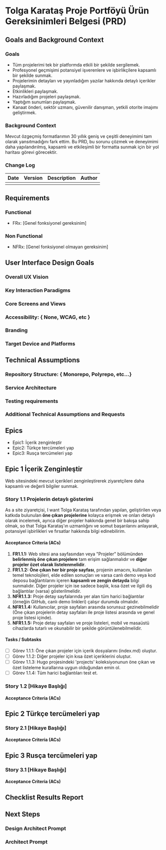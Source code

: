 # Tolga Karataş Proje Portföyü Ürün Gereksinimleri Belgesi (PRD)

## Goals and Background Context

### Goals

- Tüm projelerimi tek bir platformda etkili bir şekilde sergilemek.
- Profesyonel geçmişimi potansiyel işverenlere ve işbirlikçilere kapsamlı bir şekilde sunmak.
- Projelerimin detayları ve yayınladığım yazılar hakkında detaylı içerikler paylaşmak.
- Etkinlikleri paylaşmak.
- Hazırladığım projeleri paylaşmak.
- Yaptığım sunumları paylaşmak.
- Kanaat önderi, sektör uzmanı, güvenilir danışman, yetkili otorite imajımı geliştirmek.

### Background Context

Mevcut özgeçmiş formatlarımın 30 yıllık geniş ve çeşitli deneyimimi tam olarak yansıtmadığını fark ettim. Bu PRD, bu sorunu çözmek ve deneyimimi daha yapılandırılmış, kapsamlı ve etkileşimli bir formatta sunmak için bir yol haritası görevi görecektir.

### Change Log

| Date | Version | Description | Author |
| :--- | :------ | :---------- | :----- |
|      |         |             |        |

## Requirements

### Functional

- FRx: [Genel fonksiyonel gereksinim]

### Non Functional

- NFRx: [Genel fonksiyonel olmayan gereksinim]

## User Interface Design Goals

### Overall UX Vision
### Key Interaction Paradigms
### Core Screens and Views
### Accessibility: { None, WCAG, etc }
### Branding
### Target Device and Platforms

## Technical Assumptions

### Repository Structure: { Monorepo, Polyrepo, etc...}
### Service Architecture
### Testing requirements
### Additional Technical Assumptions and Requests

## Epics

- Epic1: İçerik zenginleştir
- Epic2: Türkçe tercümeleri yap
- Epic3: Rusça tercümeleri yap

## Epic 1 İçerik Zenginleştir

Web sitesindeki mevcut içerikleri zenginleştirerek ziyaretçilere daha kapsamlı ve değerli bilgiler sunmak.

### Story 1.1 Projelerin detaylı gösterimi

As a site ziyaretçisi,
I want Tolga Karataş tarafından yapılan, geliştirilen veya katkıda bulunulan **öne çıkan projelerine** kolayca erişmek ve onları detaylı olarak incelemek, ayrıca diğer projeler hakkında genel bir bakışa sahip olmak,
so that Tolga Karataş'ın uzmanlığını ve somut başarılarını anlayarak, potansiyel işbirlikleri ve fırsatlar hakkında bilgi edinebilirim.

#### Acceptance Criteria (ACs)

1.  **FR1.1.1:** Web sitesi ana sayfasından veya "Projeler" bölümünden **belirlenmiş öne çıkan projelere** tam erişim sağlanmalıdır ve **diğer projeler özet olarak listelenmelidir**.
2.  **FR1.1.2:** **Öne çıkan her bir proje sayfası**, projenin amacını, kullanılan temel teknolojileri, elde edilen sonuçları ve varsa canlı demo veya kod deposu bağlantılarını içeren **kapsamlı ve zengin detayda** bilgi sunmalıdır. Diğer projeler için ise sadece başlık, kısa özet ve ilgili dış bağlantılar (varsa) gösterilmelidir.
3.  **NFR1.1.3:** Proje detay sayfalarında yer alan tüm harici bağlantılar (örneğin GitHub, canlı demo linkleri) çalışır durumda olmalıdır.
4.  **NFR1.1.4:** Kullanıcılar, proje sayfaları arasında sorunsuz gezinebilmelidir (Öne çıkan projelerin detay sayfaları ile proje listesi arasında ve genel proje listesi içinde).
5.  **NFR1.1.5:** Proje detay sayfaları ve proje listeleri, mobil ve masaüstü cihazlarda tutarlı ve okunabilir bir şekilde görüntülenebilmelidir.

#### Tasks / Subtasks

- [ ] Görev 1.1.1: Öne çıkan projeler için içerik dosyalarını (index.md) oluştur.
- [ ] Görev 1.1.2: Diğer projeler için kısa özet içeriklerini oluştur.
- [ ] Görev 1.1.3: Hugo projesindeki 'projects' koleksiyonunun öne çıkan ve özet listeleme kurallarına uygun olduğundan emin ol.
- [ ] Görev 1.1.4: Tüm harici bağlantıları test et.

### Story 1.2 [Hikaye Başlığı]
#### Acceptance Criteria (ACs)
## Epic 2 Türkçe tercümeleri yap
### Story 2.1 [Hikaye Başlığı]
#### Acceptance Criteria (ACs)
## Epic 3 Rusça tercümeleri yap
### Story 3.1 [Hikaye Başlığı]
#### Acceptance Criteria (ACs)
## Checklist Results Report

## Next Steps

### Design Architect Prompt
### Architect Prompt